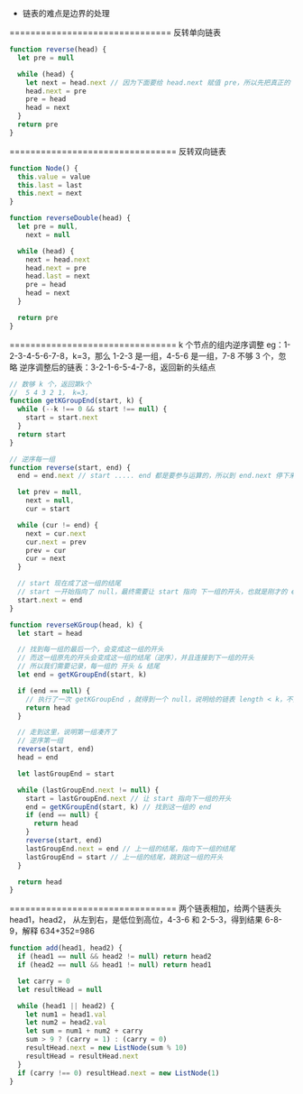 - 链表的难点是边界的处理

===============================
反转单向链表

```js
function reverse(head) {
  let pre = null

  while (head) {
    let next = head.next // 因为下面要给 head.next 赋值 pre，所以先把真正的 next 存下来，否则链就断了
    head.next = pre
    pre = head
    head = next
  }
  return pre
}
```

================================
反转双向链表

```js
function Node() {
  this.value = value
  this.last = last
  this.next = next
}

function reverseDouble(head) {
  let pre = null,
    next = null

  while (head) {
    next = head.next
    head.next = pre
    head.last = next
    pre = head
    head = next
  }

  return pre
}
```

================================
k 个节点的组内逆序调整
eg：1-2-3-4-5-6-7-8，k=3，那么 1-2-3 是一组，4-5-6 是一组，7-8 不够 3 个，忽略
逆序调整后的链表：3-2-1-6-5-4-7-8，返回新的头结点

```js
// 数够 k 个，返回第k个
//  5 4 3 2 1， k=3，
function getKGroupEnd(start, k) {
  while (--k !== 0 && start !== null) {
    start = start.next
  }
  return start
}

// 逆序每一组
function reverse(start, end) {
  end = end.next // start ..... end 都是要参与运算的，所以到 end.next 停下来

  let prev = null,
    next = null,
    cur = start

  while (cur != end) {
    next = cur.next
    cur.next = prev
    prev = cur
    cur = next
  }

  // start 现在成了这一组的结尾
  // start 一开始指向了 null，最终需要让 start 指向 下一组的开头，也就是刚才的 end.next
  start.next = end
}

function reverseKGroup(head, k) {
  let start = head

  // 找到每一组的最后一个，会变成这一组的开头
  // 而这一组原先的开头会变成这一组的结尾（逆序），并且连接到下一组的开头
  // 所以我们需要记录，每一组的 开头 & 结尾
  let end = getKGroupEnd(start, k)

  if (end == null) {
    // 执行了一次 getKGroupEnd ，就得到一个 null，说明给的链表 length < k，不足 k 个，忽略，不进行逆序操作，直接返回头部
    return head
  }

  // 走到这里，说明第一组凑齐了
  // 逆序第一组
  reverse(start, end)
  head = end

  let lastGroupEnd = start

  while (lastGroupEnd.next != null) {
    start = lastGroupEnd.next // 让 start 指向下一组的开头
    end = getKGroupEnd(start, k) // 找到这一组的 end
    if (end == null) {
      return head
    }
    reverse(start, end)
    lastGroupEnd.next = end // 上一组的结尾，指向下一组的结尾
    lastGroupEnd = start // 上一组的结尾，跳到这一组的开头
  }

  return head
}
```

================================
两个链表相加，给两个链表头 head1，head2，
从左到右，是低位到高位，4-3-6 和 2-5-3，得到结果 6-8-9，解释 634+352=986

```js
function add(head1, head2) {
  if (head1 == null && head2 != null) return head2
  if (head2 == null && head1 != null) return head1

  let carry = 0
  let resultHead = null

  while (head1 || head2) {
    let num1 = head1.val
    let num2 = head2.val
    let sum = num1 + num2 + carry
    sum > 9 ? (carry = 1) : (carry = 0)
    resultHead.next = new ListNode(sum % 10)
    resultHead = resultHead.next
  }
  if (carry !== 0) resultHead.next = new ListNode(1)
}
```
